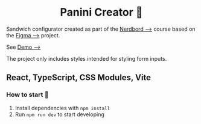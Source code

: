 <h1 align="center">
  Panini Creator 🥪
</h1>

Sandwich configurator created as part of the <a href = "https://www.nerdbord.io/pl"> Nerdbord --></a> 
course based on the <a href = "https://www.figma.com/file/s1qTZCN04CMNxA8z0tqKfI/Panini-Creator-x-Nerdbord?type=design&node-id=0-1&mode=design"> Figma --></a> project.

See <a href = "https://65d3cc49f77d093eca0bc092--kaleidoscopic-pegasus-e81a83.netlify.app/form"> Demo --></a>


The project only includes styles intended for styling form inputs.

React, TypeScript, CSS Modules, Vite
---

### How to start 🚀

1. Install dependencies with ``npm install``
2. Run ``npm run dev`` to start developing


